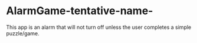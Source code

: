 # AlarmGame-tentative-name-

This app is an alarm that will not turn off unless the user completes a simple puzzle/game. 
